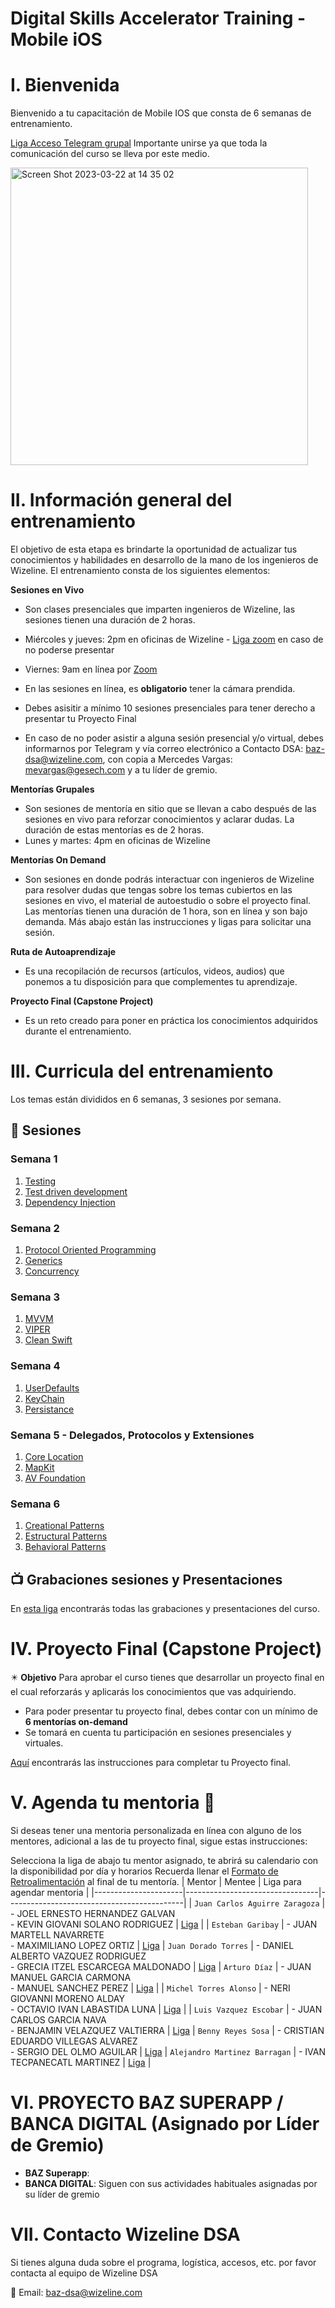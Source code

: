 # Digital Skills Accelerator Training - Mobile iOS

# I. Bienvenida
Bienvenido a tu capacitación de Mobile IOS que consta de 6 semanas de entrenamiento.

[Liga Acceso Telegram grupal](https://t.me/+ce1FaKIjcr81MGI5)
Importante unirse ya que toda la comunicación del curso se lleva por este medio.

<img width="476" alt="Screen Shot 2023-03-22 at 14 35 02" src="https://user-images.githubusercontent.com/114529977/227031630-6c263c8a-d41d-493a-a136-f05b78a144ff.png">



# II. Información general del entrenamiento
El objetivo de esta etapa es brindarte la oportunidad de actualizar tus conocimientos y habilidades en desarrollo de la mano de los ingenieros de Wizeline. El entrenamiento consta de los siguientes elementos: 

**Sesiones en Vivo** 
- Son clases presenciales que imparten ingenieros de Wizeline, las sesiones tienen una duración de 2 horas.
- Miércoles y jueves: 2pm en oficinas de Wizeline - [Liga zoom](https://wizeline.zoom.us/j/81192692315) en caso de no poderse presentar
- Viernes: 9am en línea por [Zoom](https://wizeline.zoom.us/j/81192692315)

- En las sesiones en línea, es **obligatorio** tener la cámara prendida.
- Debes asisitir a mínimo 10 sesiones presenciales para tener derecho a presentar tu Proyecto Final
- En caso de no poder asistir a alguna sesión presencial y/o virtual, debes informarnos por Telegram y vía correo electrónico a Contacto DSA: baz-dsa@wizeline.com, con copia a Mercedes Vargas: mevargas@gesech.com y a tu líder de gremio. 

**Mentorías Grupales**
- Son sesiones de mentoría en sitio que se llevan a cabo después de las sesiones en vivo para reforzar conocimientos y aclarar dudas. La duración de estas mentorías es de 2 horas.
- Lunes y martes: 4pm en oficinas de Wizeline

**Mentorías On Demand**
- Son sesiones en donde podrás interactuar con ingenieros de Wizeline para resolver dudas que tengas sobre los temas cubiertos en las sesiones en vivo, el material de autoestudio o sobre el proyecto final. Las mentorías tienen una duración de 1 hora, son en línea y son bajo demanda. Más abajo están las instrucciones y ligas para solicitar una sesión.

**Ruta de Autoaprendizaje**
- Es una recopilación de recursos (artículos, videos, audios) que ponemos a tu disposición para que complementes tu aprendizaje.

**Proyecto Final (Capstone Project)**
- Es un reto creado para poner en práctica los conocimientos adquiridos durante el entrenamiento. 

# III. Curricula del entrenamiento
Los temas están divididos en 6 semanas, 3 sesiones por semana. 

## :bookmark_tabs: Sesiones

### Semana 1
   1. [Testing](curso/semana_1/sesion_1)
   2. [Test driven development](curso/semana_1/sesion_2)
   3. [Dependency Injection](curso/semana_1/sesion_3)

### Semana 2 
   1. [Protocol Oriented Programming](curso/semana_2/sesion_1)
   2. [Generics](curso/semana_2/sesion_2)
   3. [Concurrency](curso/semana_2/sesion_3)

### Semana 3
   1. [MVVM](curso/semana_3/sesion_1)
   2. [VIPER](curso/semana_3/sesion_2)
   3. [Clean Swift](curso/semana_3/sesion_3)

### Semana 4
   1. [UserDefaults](hcurso/semana_4/sesion_1)
   2. [KeyChain](curso/semana_4/sesion_2)
   3. [Persistance](curso/semana_4/sesion_3)

### Semana 5 - Delegados, Protocolos y Extensiones
   1. [Core Location](curso/semana_5/sesion_1)
   2. [MapKit](curso/semana_5/sesion_2)
   3. [AV Foundation](curso/semana_5/sesion_3)

### Semana 6
   1. [Creational Patterns](curso/semana_6/sesion_1)
   2. [Estructural Patterns](curso/semana_6/sesion_2)
   3. [Behavioral Patterns](curso/semana_6/sesion_3)

## 📺 Grabaciones sesiones y Presentaciones

En [esta liga](/Grabaciones_y_Presentaciones.md) encontrarás todas las grabaciones y presentaciones del curso.


# IV. Proyecto Final (Capstone Project)
✴️ **Objetivo**
Para aprobar el curso tienes que desarrollar un proyecto final en el cual reforzarás y aplicarás los conocimientos que vas adquiriendo.
- Para poder presentar tu proyecto final, debes contar con un mínimo de **6 mentorías on-demand**
- Se tomará en cuenta tu participación en sesiones presenciales y virtuales. 

[Aquí](https://github.com/wizelineacademy/baz-ios-project-c4-2023) encontrarás las instrucciones para completar tu Proyecto final.


# V. Agenda tu mentoria 📆
Si deseas tener una mentoria personalizada en línea con alguno de los mentores, adicional a las de tu proyecto final, sigue estas instrucciones:

Selecciona la liga de abajo tu mentor asignado, te abrirá su calendario con la disponibilidad por día y horarios
Recuerda llenar el [Formato de Retroalimentación](https://forms.gle/vrGE16LpuRy4h6Xh8) al final de tu mentoría.
| Mentor               | Mentee                          |  Liga para agendar mentoria                |
|----------------------|---------------------------------|--------------------------------------------|
| `Juan Carlos Aguirre Zaragoza`       | - JOEL ERNESTO HERNANDEZ GALVAN   <br/> - KEVIN GIOVANI SOLANO RODRIGUEZ   | [Liga](https://calendly.com/karlos-aguirre/baz-mentoria-1-1) |
| `Esteban Garibay`      | - JUAN MARTELL NAVARRETE  <br/> - MAXIMILIANO LOPEZ ORTIZ  | [Liga](https://calendly.com/esteban-garibay/baz-mentorias-1-1)
| `Juan Dorado Torres`       | - DANIEL ALBERTO VAZQUEZ RODRIGUEZ <br/> - GRECIA ITZEL ESCARCEGA MALDONADO | [Liga](https://calendly.com/juan-doraado/baz-mentoria-1-1)
| `Arturo Díaz`       | - JUAN MANUEL GARCIA CARMONA <br/> -  MANUEL SANCHEZ PEREZ  | [Liga](https://calendly.com/arturo-diaz-wize/baz-mentoria-1-1) |
| `Michel Torres Alonso`      | -  NERI GIOVANNI MORENO ALDAY <br/> - OCTAVIO IVAN LABASTIDA LUNA | [Liga](https://calendly.com/michel-torres-alonso/baz-mentoria-1-1) |
| `Luis Vazquez Escobar`      |  - JUAN CARLOS GARCIA NAVA <br/> - BENJAMIN VELAZQUEZ VALTIERRA  | [Liga](https://calendly.com/luis-vazquez-e/baz-mentoria-1-1)
| `Benny Reyes Sosa`  | - CRISTIAN EDUARDO VILLEGAS ALVAREZ <br/> - SERGIO DEL OLMO AGUILAR | [Liga](https://calendly.com/benny-reyes/baz-mentoria-1-1)
| `Alejandro Martinez Barragan`    | - IVAN TECPANECATL MARTINEZ   | [Liga](https://calendly.com/alejandro-mb/mentorias-baz) |


# VI. PROYECTO BAZ SUPERAPP / BANCA DIGITAL (Asignado por Líder de Gremio)

- **BAZ Superapp**: 
- **BANCA DIGITAL**: Siguen con sus actividades habituales asignadas por su líder de gremio


# VII. Contacto Wizeline DSA
Si tienes alguna duda sobre el programa, logística, accesos, etc. por favor contacta al equipo de Wizeline DSA

:email: Email: [baz-dsa@wizeline.com](baz-dsa@wizeline.com)
